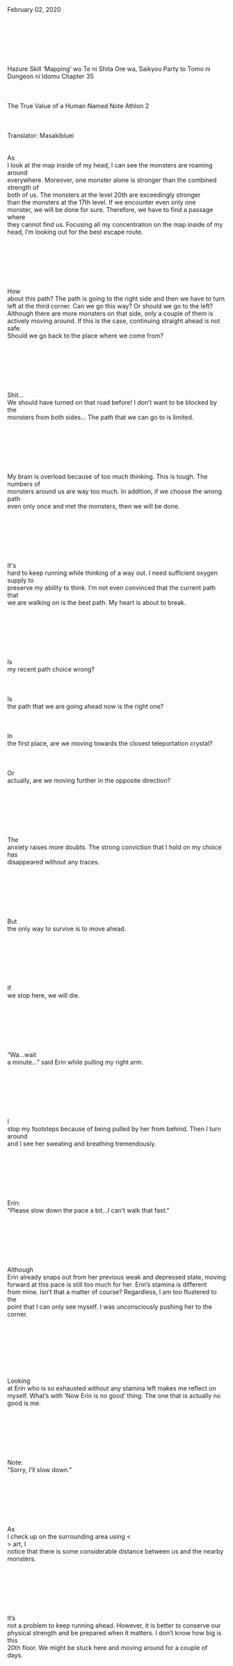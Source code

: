 <br/>
<br/>
<br/>
<br/>
<br/>
<br/>
<br/>
<br/>
February 02, 2020<br/>
<br/>
<br/>
<br/>
<br/>
<br/>
<br/>
<br/>
Hazure Skill ‘Mapping’ wo Te ni Shita Ore wa, Saikyou Party to Tomo ni Dungeon ni Idomu Chapter 35<br/>
<br/>
<br/>
<br/>
The True Value of a Human Named Note Athlon 2<br/>
<br/>
<br/>
<br/>
Translator: Masakibluei<br/>
<br/>
<br/>
As<br/>
I look at the map inside of my head, I can see the monsters are roaming around<br/>
everywhere. Moreover, one monster alone is stronger than the combined strength of<br/>
both of us. The monsters at the level 20th are exceedingly stronger<br/>
than the monsters at the 17th level. If we encounter even only one<br/>
monster, we will be done for sure. Therefore, we have to find a passage where<br/>
they cannot find us. Focusing all my concentration on the map inside of my<br/>
head, I’m looking out for the best escape route. <br/>
<br/>
<br/>
<br/>
<br/>
<br/>
<br/>
<br/>
How<br/>
about this path? The path is going to the right side and then we have to turn<br/>
left at the third corner. Can we go this way? Or should we go to the left?<br/>
Although there are more monsters on that side, only a couple of them is<br/>
actively moving around. If this is the case, continuing straight ahead is not safe.<br/>
Should we go back to the place where we come from?<br/>
<br/>
<br/>
<br/>
<br/>
<br/>
<br/>
<br/>
Shit…<br/>
We should have turned on that road before! I don’t want to be blocked by the<br/>
monsters from both sides… The path that we can go to is limited. <br/>
<br/>
<br/>
<br/>
<br/>
<br/>
<br/>
<br/>
My brain is overload because of too much thinking. This is tough. The numbers of<br/>
monsters around us are way too much. In addition, if we choose the wrong path<br/>
even only once and met the monsters, then we will be done. <br/>
<br/>
<br/>
<br/>
<br/>
<br/>
<br/>
<br/>
It's<br/>
hard to keep running while thinking of a way out. I need sufficient oxygen supply to<br/>
preserve my ability to think. I’m not even convinced that the current path that<br/>
we are walking on is the best path. My heart is about to break. <br/>
<br/>
<br/>
<br/>
<br/>
<br/>
<br/>
<br/>
Is<br/>
my recent path choice wrong?<br/>
<br/>
<br/>
<br/>
Is<br/>
the path that we are going ahead now is the right one?<br/>
<br/>
<br/>
<br/>
In<br/>
the first place, are we moving towards the closest teleportation crystal?<br/>
<br/>
<br/>
<br/>
Or<br/>
actually, are we moving further in the opposite direction? <br/>
<br/>
<br/>
<br/>
<br/>
<br/>
<br/>
<br/>
The<br/>
anxiety raises more doubts. The strong conviction that I hold on my choice has<br/>
disappeared without any traces. <br/>
<br/>
<br/>
<br/>
<br/>
<br/>
<br/>
<br/>
But<br/>
the only way to survive is to move ahead. <br/>
<br/>
<br/>
<br/>
<br/>
<br/>
<br/>
<br/>
If<br/>
we stop here, we will die. <br/>
<br/>
<br/>
<br/>
<br/>
<br/>
<br/>
<br/>
“Wa…wait<br/>
a minute…” said Erin while pulling my right arm. <br/>
<br/>
<br/>
<br/>
<br/>
<br/>
<br/>
<br/>
I<br/>
stop my footsteps because of being pulled by her from behind. Then I turn around<br/>
and I see her sweating and breathing tremendously. <br/>
<br/>
<br/>
<br/>
<br/>
<br/>
<br/>
<br/>
Erin:<br/>
“Please slow down the pace a bit…I can’t walk that fast.” <br/>
<br/>
<br/>
<br/>
<br/>
<br/>
<br/>
<br/>
Although<br/>
Erin already snaps out from her previous weak and depressed state, moving<br/>
forward at this pace is still too much for her. Erin’s stamina is different<br/>
from mine. Isn’t that a matter of course? Regardless, I am too flustered to the<br/>
point that I can only see myself. I was unconsciously pushing her to the corner.<br/>
<br/>
<br/>
<br/>
<br/>
<br/>
<br/>
<br/>
<br/>
Looking<br/>
at Erin who is so exhausted without any stamina left makes me reflect on<br/>
myself. What’s with ‘Now Erin is no good’ thing. The one that is actually no<br/>
good is me. <br/>
<br/>
<br/>
<br/>
<br/>
<br/>
<br/>
<br/>
Note:<br/>
“Sorry, I’ll slow down.”<br/>
<br/>
<br/>
<br/>
<br/>
<br/>
<br/>
<br/>
As<br/>
I check up on the surrounding area using <<Search Enemy>> art, I<br/>
notice that there is some considerable distance between us and the nearby<br/>
monsters. <br/>
<br/>
<br/>
<br/>
<br/>
<br/>
<br/>
<br/>
It’s<br/>
not a problem to keep running ahead. However, it is better to conserve our<br/>
physical strength and be prepared when it matters. I don’t know how big is this<br/>
20th floor. We might be stuck here and moving around for a couple of<br/>
days. <br/>
<br/>
<br/>
<br/>
<br/>
<br/>
Note:<br/>
“Let’s stop running and continue to walk on instead.” <br/>
<br/>
<br/>
<br/>
<br/>
<br/>
<br/>
<br/>
I<br/>
pull Erin’s hand who is still not finished taking a breather and continue to walk<br/>
again. <br/>
<br/>
<br/>
<br/>
<br/>
<br/>
<br/>
<br/>
<br/>
<br/>
<br/>
<br/>
<br/>
<br/>
This<br/>
is the worst. I pick the wrong path. Shit! What am I doing! I<br/>
get frustrated at myself. I repeatedly shake my right foot to release my frustration. <br/>
<br/>
<br/>
<br/>
Calm<br/>
down. At this crucial moment, I have to stay calm.<br/>
<br/>
<br/>
<br/>
<br/>
<br/>
<br/>
<br/>
I<br/>
take a deep breath and organize my thought at once. <br/>
<br/>
<br/>
<br/>
<br/>
<br/>
<br/>
<br/>
It<br/>
has been 10 hours since we were teleported here. During the course of time, I already<br/>
understood the behavior pattern of the monsters here, and I also have plenty<br/>
of time to choose the right path now. <br/>
<br/>
<br/>
<br/>
<br/>
<br/>
<br/>
<br/>
If<br/>
we continue to move ahead along this path, we’ll surely meet the monsters.  But if we go back to the previous path, there<br/>
are a herd of monsters waiting for us as well. As far as I can see from the<br/>
distance, we are currently trapped with monsters at the front and behind us. Moreover,<br/>
the monsters at the path ahead of us are moving towards us. It’s unavoidable that<br/>
we are going to crash into them. <br/>
<br/>
<br/>
<br/>
<br/>
<br/>
<br/>
<br/>
What<br/>
to do?<br/>
<br/>
<br/>
<br/>
Let’s<br/>
find a way to break through this crisis. <br/>
<br/>
<br/>
<br/>
<br/>
<br/>
<br/>
<br/>
Erin:<br/>
“What’s wrong?”<br/>
<br/>
<br/>
<br/>
<br/>
<br/>
<br/>
<br/>
Erin<br/>
starts to feel suspicious at my sudden stop that she has to ask. <br/>
<br/>
<br/>
<br/>
<br/>
<br/>
<br/>
<br/>
Even<br/>
if what I need to do is to answer her question, I already spend all my effort<br/>
to think about our current situation.<br/>
<br/>
<br/>
<br/>
<br/>
<br/>
<br/>
<br/>
----Shall<br/>
we stop moving here? Maybe the monsters ahead of us will turn back by themselves?<br/>
<br/>
<br/>
<br/>
<br/>
<br/>
<br/>
<br/>
No,<br/>
that was bad. What a wishful thinking! If we choose to move ahead, we have to presume<br/>
that the monsters are still moving towards our direction as well. <br/>
<br/>
<br/>
<br/>
<br/>
<br/>
<br/>
<br/>
---Shall<br/>
we fight back?<br/>
<br/>
<br/>
<br/>
<br/>
<br/>
<br/>
<br/>
I<br/>
observe the color of Erin’s face. At this critical moment, she is already looked<br/>
tired due to running around. It will be too tough for her to fight the monster.<br/>
Erin is an excellent magician. Nevertheless, to fight the monsters while she is<br/>
exhausted is too much of a gamble. <br/>
<br/>
<br/>
<br/>
<br/>
<br/>
<br/>
<br/>
----Then<br/>
there is only that other option left. <br/>
<br/>
<br/>
<br/>
<br/>
<br/>
<br/>
<br/>
I<br/>
take a deep breath and strengthen my resolution. <br/>
<br/>
<br/>
<br/>
　<br/>
<br/>
<br/>
<br/>
Note:<br/>
“Sorry, Erin. Looks like we are trapped with the monsters. It’s completely my<br/>
mistake.”<br/>
<br/>
<br/>
<br/>
<br/>
<br/>
<br/>
<br/>
Erin:<br/>
“Ee?...”<br/>
<br/>
<br/>
<br/>
<br/>
<br/>
<br/>
<br/>
As<br/>
soon as she heard my confession, Erin’s face turns blue. Before she loses her<br/>
composure again, I continue to speak. <br/>
<br/>
<br/>
<br/>
<br/>
<br/>
<br/>
<br/>
Note:<br/>
“I want you to calm down and listen to me. I will activate <<Stealth>><br/>
and we are going to bypass those monsters.”<br/>
<br/>
<br/>
<br/>
<br/>
<br/>
<br/>
<br/>
Erin:<br/>
“What do you say…?”<br/>
<br/>
<br/>
<br/>
<br/>
<br/>
<br/>
<br/>
Note:<br/>
“Listen to me. I will use <<Stealth>> to erase our presence. Then<br/>
we are going to move ahead.”<br/>
<br/>
<br/>
<br/>
<br/>
<br/>
<br/>
<br/>
Erin:<br/>
“Can you do that…?”<br/>
<br/>
<br/>
<br/>
<br/>
<br/>
<br/>
<br/>
Note:<br/>
“This will be my first time to do it. I think it will be fine if I walk along<br/>
the edge of the path by the wall.” <br/>
<br/>
<br/>
<br/>
<br/>
<br/>
<br/>
<br/>
Erin:<br/>
“You want to do nothing else and hide? Once they discover us, we will be over<br/>
right away!”<br/>
<br/>
<br/>
<br/>
<br/>
<br/>
<br/>
<br/>
Note:<br/>
“That’s right. If we are found, then we’ll be done. But if they can’t find us,<br/>
it will be fine.”<br/>
<br/>
<br/>
<br/>
<br/>
<br/>
<br/>
<br/>
Erin:<br/>
“But-!”<br/>
<br/>
<br/>
<br/>
<br/>
<br/>
<br/>
<br/>
Note:<br/>
“I think this is the only plan that has the highest chance for us to survive.”<br/>
<br/>
<br/>
<br/>
<br/>
<br/>
<br/>
<br/>
Erin:<br/>
“Why can’t we fight? Are they too powerful to beat with a single shot spell<br/>
attack?”<br/>
<br/>
<br/>
<br/>
<br/>
<br/>
<br/>
<br/>
“Yeah,”<br/>
I said. While slightly closing my eyes, I nod to confirm Erin’s words. <br/>
<br/>
<br/>
<br/>
<br/>
<br/>
<br/>
<br/>
Note:<br/>
“There is only one monster exists on the path ahead of us, but there are<br/>
swarms of them behind us. If you attack the one ahead of us with a spell,<br/>
the monsters that are behind us will move toward our direction. It is safer to<br/>
use <<Stealth>> to erase our presence and pass by the monster ahead of us. “<br/>
<br/>
<br/>
<br/>
<br/>
<br/>
<br/>
<br/>
Erin<br/>
is looking at me with her tremble eyes and said, “Can I believe in you, Note?<br/>
If you fail, both of us will die. “<br/>
<br/>
<br/>
<br/>
<br/>
<br/>
<br/>
<br/>
This<br/>
is it, the critical moment to persuade her. I fix my gaze unto her eyes and<br/>
answer her. <br/>
<br/>
<br/>
<br/>
<br/>
<br/>
<br/>
<br/>
Note:<br/>
“It will be fine. Believe in me. It will definitely go well. It will go very<br/>
smoothly, so please calm down.”<br/>
<br/>
<br/>
<br/>
<br/>
<br/>
<br/>
<br/>
It’s<br/>
not wishful thinking. But this is also not completely a bluff. I have been<br/>
learning the <<Stealth>> art from Jin for about 4 months. I have<br/>
been practicing <<Stealth>> seriously. I can swear on it. At the<br/>
moment, I should be more skillful than a thief. It has to be. After all, a top-notch<br/>
assassin like Jin has been exhorting all of his spare time and effort to teach<br/>
me.  Although I am a Mapping user, I’m<br/>
still a thief of the group Arrivers. <br/>
<br/>
<br/>
<br/>
<br/>
<br/>
<br/>
<br/>
Even<br/>
if I cannot do it, I still have to get over it. What’s the use of my training<br/>
if I cannot do it? I cannot keep being protected by others. This is my turn to<br/>
protect Erin, the other members of the Arrivers. <br/>
<br/>
<br/>
<br/>
<br/>
<br/>
<br/>
<br/>
I’m<br/>
not completely confident due to my lack of training time. However, I still<br/>
carry some conviction on my own ability. This might be just me overestimate my<br/>
capacity. After all, I did give all of my efforts, so I do have some confidence.<br/>
 Erin submits to my powerful gaze and<br/>
agrees to my plan. <br/>
<br/>
<br/>
<br/>
<br/>
<br/>
<br/>
<br/>
Erin:<br/>
“Then I leave it to you. On the other hand, I won’t forgive you if you fail. Even<br/>
if I fall into hell, I will continue to resent you.”<br/>
<br/>
<br/>
<br/>
<br/>
<br/>
<br/>
<br/>
<br/>
<br/>
<br/>
<br/>
It<br/>
seems like I cannot afford to make any mistake. <br/>
<br/>
<br/>
<br/>
<br/>
<br/>
<br/>
<br/>
-------------------------------------------------------------------------------------------------------------------------<br/>
<br/>
<br/>
<br/>
Translator note:<br/>
Can they escape this predicament easily? Look forward to the next update. <br/>
<br/>
<br/>
<br/>
<br/>
Previous TOC  Next Chapter<br/>
<br/>
<br/>
<br/>
<br/>
<br/>
<br/>
<br/>
If you like our translation, please support us by buying us a cup of coffee or read our translation only at our site!<br/>
<br/>
<br/>
<br/>
<br/>
<br/>
<br/>
<br/>
<br/>
<br/>
<br/>
<br/>
<br/>
<br/>
<br/>
Share<br/>
<br/>
<br/>
<br/>
<br/>
<br/>
<br/>
<br/>
<br/>
Get link<br/>
<br/>
<br/>
<br/>
<br/>
<br/>
<br/>
<br/>
Facebook<br/>
<br/>
<br/>
<br/>
<br/>
<br/>
<br/>
<br/>
Twitter<br/>
<br/>
<br/>
<br/>
<br/>
<br/>
<br/>
<br/>
Pinterest<br/>
<br/>
<br/>
<br/>
<br/>
<br/>
<br/>
<br/>
Email<br/>
<br/>
<br/>
<br/>
<br/>
<br/>
<br/>
<br/>
Other Apps<br/>
<br/>
<br/>
<br/>
<br/>
<br/>
<br/>
<br/>
<br/>
<br/>
Labels:<br/>
Hazure skill<br/>
mapping skill<br/>
trash skill<br/>
<br/>
<br/>
<br/>
<br/>
<br/>
<br/>
